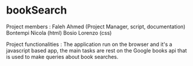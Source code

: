 # bookSearch
Project members :
Faleh Ahmed (Project Manager, script, documentation)
Bontempi Nicola (html)
Bosio Lorenzo (css)

Project functionalities :
The application run on the browser and it's a javascript based app, the main tasks are 
rest on the Google books api that is used to make queries about book searches.
